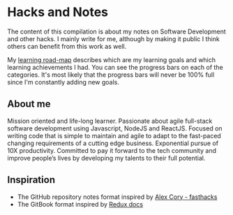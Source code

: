 # Hacks and Notes

The content of this compilation is about my notes on Software Development and other hacks. I mainly write for me, although by making it public I think others can benefit from this work as well.

My [learning road-map](https://github.com/vasco3/hacks-n-notes/issues) describes which are my learning goals and which learning achievements I had. You can see the progress bars on each of the categories. It's most likely that the progress bars will never be 100% full since I'm constantly adding new goals.

## About me

Mission oriented and life-long learner. Passionate about agile full-stack software development using Javascript, NodeJS and ReactJS. Focused on writing code that is simple to maintain and agile to adapt to the fast-paced changing requirements of a cutting edge business. Exponential pursue of 10X productivity. Committed to pay it forward to the tech community and improve people’s lives by developing my talents to their full potential.


## Inspiration

- The GitHub repository notes format inspired by [Alex Cory - fasthacks](https://github.com/alex-cory/fasthacks)
- The GitBook format inspired by [Redux docs](http://redux.js.org/index.html)